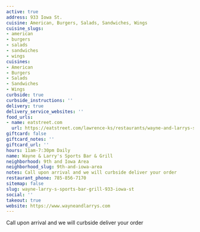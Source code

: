 ```yaml
---
active: true
address: 933 Iowa St.
cuisine: American, Burgers, Salads, Sandwiches, Wings
cuisine_slugs:
- american
- burgers
- salads
- sandwiches
- wings
cuisines:
- American
- Burgers
- Salads
- Sandwiches
- Wings
curbside: true
curbside_instructions: ''
delivery: true
delivery_service_websites: ''
food_urls:
- name: eatstreet.com
  url: https://eatstreet.com/lawrence-ks/restaurants/wayne-and-larrys-sports-bar-and-grill
giftcard: false
giftcard_notes: ''
giftcard_url: ''
hours: 11am-7:30pm Daily
name: Wayne & Larry's Sports Bar & Grill
neighborhood: 9th and Iowa Area
neighborhood_slug: 9th-and-iowa-area
notes: Call upon arrival and we will curbside deliver your order
restaurant_phone: 785-856-7170
sitemap: false
slug: wayne-larry-s-sports-bar-grill-933-iowa-st
social: ''
takeout: true
website: https://www.wayneandlarrys.com
---
```


Call upon arrival and we will curbside deliver your order